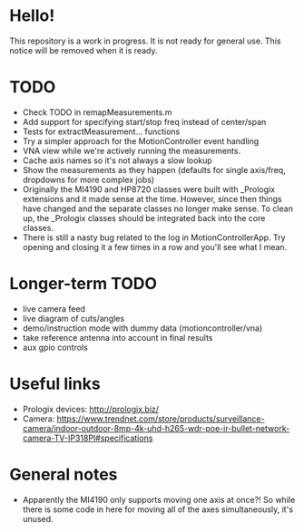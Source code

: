 # Hello!

This repository is a work in progress. It is not ready for general use. This notice will be removed when it is ready.

# TODO

* Check TODO in remapMeasurements.m
* Add support for specifying start/stop freq instead of center/span
* Tests for extractMeasurement... functions
* Try a simpler approach for the MotionController event handling
* VNA view while we're actively running the measurements.
* Cache axis names so it's not always a slow lookup
* Show the measurements as they happen (defaults for single axis/freq, dropdowns for more complex jobs)
* Originally the MI4190 and HP8720 classes were built with _Prologix extensions and it made sense at the time. However, since then things have changed and the separate classes no longer make sense. To clean up, the _Prologix classes should be integrated back into the core classes.
* There is still a nasty bug related to the log in MotionControllerApp. Try opening and closing it a few times in a row and you'll see what I mean.

# Longer-term TODO

* live camera feed
* live diagram of cuts/angles
* demo/instruction mode with dummy data (motioncontroller/vna)
* take reference antenna into account in final results
* aux gpio controls

# Useful links

* Prologix devices: http://prologix.biz/
* Camera: https://www.trendnet.com/store/products/surveillance-camera/indoor-outdoor-8mp-4k-uhd-h265-wdr-poe-ir-bullet-network-camera-TV-IP318PI#specifications

# General notes

* Apparently the MI4190 only supports moving one axis at once?! So while there is some code in here for moving all of the axes simultaneously, it's unused.
